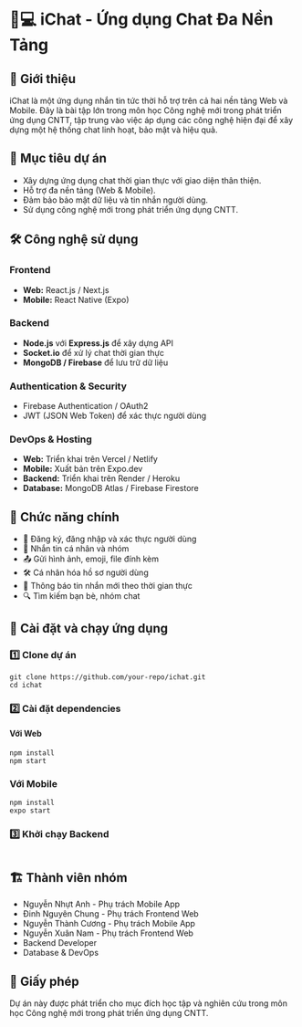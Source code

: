 # 📱💻 iChat - Ứng dụng Chat Đa Nền Tảng

## 📌 Giới thiệu

iChat là một ứng dụng nhắn tin tức thời hỗ trợ trên cả hai nền tảng Web và Mobile. Đây là bài tập lớn trong môn học Công nghệ mới trong phát triển ứng dụng CNTT, tập trung vào việc áp dụng các công nghệ hiện đại để xây dựng một hệ thống chat linh hoạt, bảo mật và hiệu quả.

## 🎯 Mục tiêu dự án
- Xây dựng ứng dụng chat thời gian thực với giao diện thân thiện.
- Hỗ trợ đa nền tảng (Web & Mobile).
- Đảm bảo bảo mật dữ liệu và tin nhắn người dùng.
- Sử dụng công nghệ mới trong phát triển ứng dụng CNTT.

## 🛠️ Công nghệ sử dụng
### Frontend
- **Web:** React.js / Next.js
- **Mobile:** React Native (Expo)

### Backend
- **Node.js** với **Express.js** để xây dựng API
- **Socket.io** để xử lý chat thời gian thực
- **MongoDB / Firebase** để lưu trữ dữ liệu

### Authentication & Security
- Firebase Authentication / OAuth2
- JWT (JSON Web Token) để xác thực người dùng

###   DevOps & Hosting
- **Web:** Triển khai trên Vercel / Netlify
- **Mobile:** Xuất bản trên Expo.dev
- **Backend:** Triển khai trên Render / Heroku
- **Database:** MongoDB Atlas / Firebase Firestore

## 🚀 Chức năng chính
- 📝 Đăng ký, đăng nhập và xác thực người dùng
- 💬 Nhắn tin cá nhân và nhóm
- 📤 Gửi hình ảnh, emoji, file đính kèm
- 🛠 Cá nhân hóa hồ sơ người dùng
- 🔔 Thông báo tin nhắn mới theo thời gian thực
- 🔍 Tìm kiếm bạn bè, nhóm chat

## 📌 Cài đặt và chạy ứng dụng
### 1️⃣ Clone dự án
```
git clone https://github.com/your-repo/ichat.git
cd ichat
```
### 2️⃣ Cài đặt dependencies
#### Với Web
```cd ichat-web-app
npm install
npm start
```
### Với Mobile
```cd ichat-mobile-app
npm install
expo start
```
### 3️⃣ Khởi chạy Backend
```null
```

## 🏗️ Thành viên nhóm
- Nguyễn Nhựt Anh - Phụ trách Mobile App
- Đinh Nguyên Chung - Phụ trách Frontend Web
- Nguyễn Thành Cương - Phụ trách Mobile App
- Nguyễn Xuân Nam - Phụ trách Frontend Web
- Backend Developer
- Database & DevOps

## 📜 Giấy phép
Dự án này được phát triển cho mục đích học tập và nghiên cứu trong môn học Công nghệ mới trong phát triển ứng dụng CNTT.
